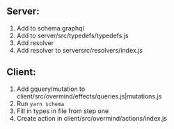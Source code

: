 ## Server:

1. Add to schema.graphql
2. Add to server/src/typedefs/typedefs.js
3. Add resolver
4. Add resolver to serversrc/resolvers/index.js


## Client:

1. Add gquery/mutation to client/src/overmind/effects/queries.js|mutations.js
2. Run `yarn schema`
3. Fill in types in file from step one
4. Create action in client/src/overmind/actions/index.js
